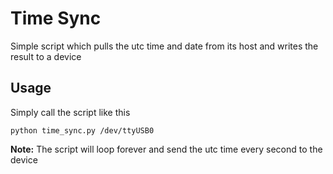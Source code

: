 # Time Sync
Simple script which pulls the utc time and date from its host and writes the result to a device

## Usage
Simply call the script like this

```python time_sync.py /dev/ttyUSB0```

__Note:__ The script will loop forever and send the utc time every second to the device
